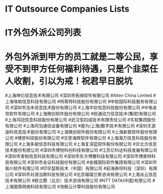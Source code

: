 # IT Outsource Companies Lists
# IT外包外派公司列表
# 外包外派到甲方的员工就是二等公民，享受不到甲方任何福利待遇，只是个韭菜任人收割，引以为戒！祝君早日脱坑

#上海坤亿信息技术有限公司
#深圳市拓保软件有限公司
#Alten China Limited
#上海埃帕信息科技有限公司
#柯莱特科技股份有限公司
#中软国际科技服务有限公司
#深圳市法本信息技术股份有限公司
#上海华钦信息科技股份有限公司
#中电金信软件有限公司
#上海微创软件股份有限公司
#软通动力信息技术(集团)有限公司
#上海鸿冠信息科技股份有限公司
#武汉佰钧成技术有限责任公司
#东软集团股份有限公司
#上海司羽通信设备有限公司
#遨为(上海)数字技术有限公司
#深圳天源迪科信息技术股份有限公司
#上海微创软件股份有限公司
#上海新致软件股份有限公司
#博彦科技股份有限公司
#文思海辉软件有限公司
#上海海万信息科技股份有限公司
#上海多赋信息科技有限公司
#上海复深蓝软件股份有限公司
#京北方信息技术股份有限公司
#深圳市博悦科创科技有限公司
#江苏亿科达科技发展有限公司
#深圳市青柏信息科技有限公司
#深圳市东方博雅科技有限公司
#深圳市博奥特科技有限公司
#深圳市金证科技股份有限公司
#金蝶国际软件集团有限公司
#深圳市紫川软件有限公司
#印孚瑟斯技术（中国）有限公司
#前海泰坦科技（深圳）有限公司
#深圳市对酒当歌科技有限公司
#北京福瑞兰斯咨询有限公司
#上海派云信息技术有限公司
#欧立腾（北京）技术咨询有限公司
#NTT DATA(中国)有限公司
#上海盟鼎网络科技有限公司
#浩鲸云计算科技股份有限公司



